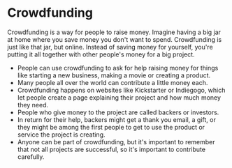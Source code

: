 # Crowdfunding

Crowdfunding is a way for people to raise money. Imagine having a big jar at home where you save money you don't want to spend. Crowdfunding is just like that jar, but online. Instead of saving money for yourself, you're putting it all together with other people's money for a big project. 

- People can use crowdfunding to ask for help raising money for things like starting a new business, making a movie or creating a product. 
- Many people all over the world can contribute a little money each. 
- Crowdfunding happens on websites like Kickstarter or Indiegogo, which let people create a page explaining their project and how much money they need. 
- People who give money to the project are called backers or investors. 
- In return for their help, backers might get a thank you email, a gift, or they might be among the first people to get to use the product or service the project is creating. 
- Anyone can be part of crowdfunding, but it's important to remember that not all projects are successful, so it's important to contribute carefully.
